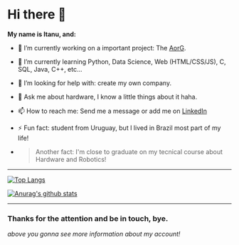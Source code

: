 # Hi there 👋

**My name is Itanu, and:**

- 🔭 I’m currently working on a important project: The [AorG](aorg.netlify.app).
- 🌱 I’m currently learning Python, Data Science, Web (HTML/CSS/JS), C, SQL, Java, C++, etc...
- 🤔 I’m looking for help with: create my own company.
- 💬 Ask me about hardware, I know a little things about it haha.
- 📫 How to reach me: Send me a message or add me on [LinkedIn](https://www.linkedin.com/in/itanuromero/) 
- ⚡ Fun fact: student from Uruguay, but I lived in Brazil most part of my life!

- > Another fact: I'm close to graduate on my tecnical course about Hardware and Robotics!
___

[![Top Langs](https://github-readme-stats.vercel.app/api/top-langs/?username=ItanuRomero&layout=compact&theme=react)](https://github.com/anuraghazra/github-readme-stats)

[![Anurag's github stats](https://github-readme-stats.vercel.app/api?username=ItanuRomero&count_private=true&show_icons=true&theme=react&hide=prs,issues)](https://github.com/anuraghazra/github-readme-stats)

___

### Thanks for the attention and be in touch, bye.

_above you gonna see more information about my account!_
